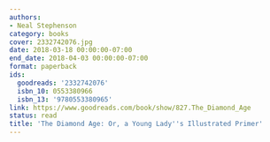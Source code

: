 ```yaml
---
authors:
- Neal Stephenson
category: books
cover: 2332742076.jpg
date: 2018-03-18 00:00:00-07:00
end_date: 2018-04-03 00:00:00-07:00
format: paperback
ids:
  goodreads: '2332742076'
  isbn_10: 0553380966
  isbn_13: '9780553380965'
link: https://www.goodreads.com/book/show/827.The_Diamond_Age
status: read
title: 'The Diamond Age: Or, a Young Lady''s Illustrated Primer'
---
```

